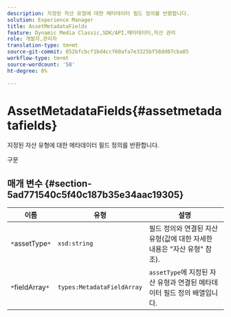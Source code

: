 ```yaml
---
description: 지정된 자산 유형에 대한 메타데이터 필드 정의를 반환합니다.
solution: Experience Manager
title: AssetMetadataFields
feature: Dynamic Media Classic,SDK/API,메타데이터,자산 관리
role: 개발자,관리자
translation-type: tm+mt
source-git-commit: 052bfcbcf1bd4ccf60afa7e3325bf58dd07cba85
workflow-type: tm+mt
source-wordcount: '58'
ht-degree: 8%

---
```



# AssetMetadataFields{#assetmetadatafields}

지정된 자산 유형에 대한 메타데이터 필드 정의를 반환합니다.

구문

## 매개 변수 {#section-5ad771540c5f40c187b35e34aac19305}

| 이름 | 유형 | 설명 |
|---|---|---|
| `*`assetType`*` | `xsd:string` | 필드 정의와 연결된 자산 유형(값에 대한 자세한 내용은 &quot;자산 유형&quot; 참조). |
| `*`fieldArray`*` | `types:MetadataFieldArray` | `assetType`에 지정된 자산 유형과 연결된 메타데이터 필드 정의 배열입니다. |

